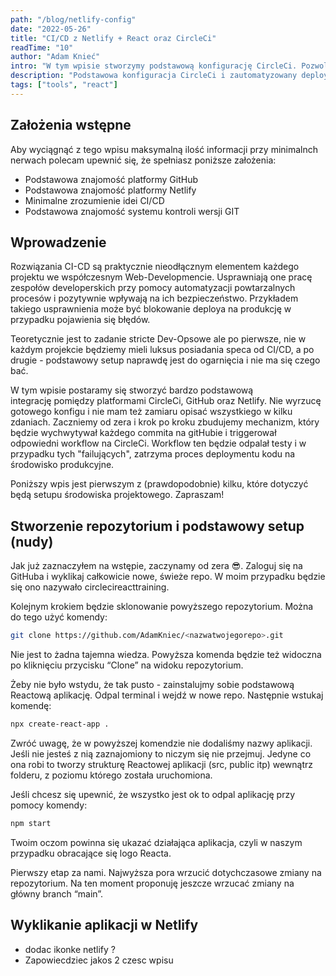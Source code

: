 ```yaml
---
path: "/blog/netlify-config"
date: "2022-05-26"
title: "CI/CD z Netlify + React oraz CircleCi"
readTime: "10"
author: "Adam Knieć"
intro: "W tym wpisie stworzymy podstawową konfigurację CircleCi. Pozwoli to na zautomatyzowanie i zabezpieczenie deploymentu aplikacji"
description: "Podstawowa konfiguracja CircleCi i zautomatyzowany deployment"
tags: ["tools", "react"]
---
```


## Założenia wstępne

Aby wyciągnąć z tego wpisu maksymalną ilość informacji przy minimalnch nerwach polecam upewnić się, że spełniasz poniższe założenia:

- Podstawowa znajomość platformy GitHub
- Podstawowa znajomość platformy Netlify
- Minimalne zrozumienie idei CI/CD
- Podstawowa znajomość systemu kontroli wersji GIT

## Wprowadzenie

Rozwiązania CI-CD są praktycznie nieodłącznym elementem każdego projektu we współczesnym Web-Developmencie. Usprawniają one pracę zespołów developerskich przy pomocy automatyzacji powtarzalnych procesów i pozytywnie wpływają na ich bezpieczeństwo. Przykładem takiego usprawnienia może być blokowanie deploya na produkcję w przypadku pojawienia się błędów.

Teoretycznie jest to zadanie stricte Dev-Opsowe ale po pierwsze, nie w każdym projekcie będziemy mieli luksus posiadania speca od CI/CD, a po drugie - podstawowy setup naprawdę jest do ogarnięcia i nie ma się czego bać.

W tym wpisie postaramy się stworzyć bardzo podstawową integrację pomiędzy platformami CircleCi, GitHub oraz Netlify. Nie wyrzucę gotowego konfigu i nie mam też zamiaru opisać wszystkiego w kilku zdaniach. Zaczniemy od zera i krok po kroku zbudujemy mechanizm, który będzie wychwytywał każdego commita na gitHubie i triggerował odpowiedni workflow na CircleCi. Workflow ten będzie odpalał testy i w przypadku tych "failujących", zatrzyma proces deploymentu kodu na środowisko produkcyjne.

Poniższy wpis jest pierwszym z (prawdopodobnie) kilku, które dotyczyć będą setupu środowiska projektowego. Zapraszam!

## Stworzenie repozytorium i podstawowy setup (nudy)

Jak już zaznaczyłem na wstępie, zaczynamy od zera 😎. Zaloguj się na GitHuba i wyklikaj całkowicie nowe, świeże repo. W moim przypadku będzie się ono nazywało circlecireacttraining.

Kolejnym krokiem będzie sklonowanie powyższego repozytorium. Można do tego użyć komendy:

```bash
git clone https://github.com/AdamKniec/<nazwatwojegorepo>.git
```

Nie jest to żadna tajemna wiedza. Powyższa komenda będzie też widoczna po kliknięciu przycisku “Clone” na widoku repozytorium.

Żeby nie było wstydu, że tak pusto - zainstalujmy sobie podstawową Reactową aplikację. Odpal terminal i wejdź w nowe repo. Następnie wstukaj komendę:

```bash
npx create-react-app .
```
Zwróć uwagę, że w powyższej komendzie nie dodaliśmy nazwy aplikacji. Jeśli nie jesteś z nią zaznajomiony to niczym się nie przejmuj. Jedyne co ona robi to tworzy strukturę Reactowej aplikacji (src, public itp) wewnątrz folderu, z poziomu którego została uruchomiona.

Jeśli chcesz się upewnić, że wszystko jest ok to odpal aplikację przy pomocy komendy:

```bash
npm start
```

Twoim oczom powinna się ukazać działająca aplikacja, czyli w naszym przypadku obracające się logo Reacta.

Pierwszy etap za nami. Najwyższa pora wrzucić dotychczasowe zmiany na repozytorium. Na ten moment proponuję jeszcze wrzucać zmiany na główny branch “main”.

## Wyklikanie aplikacji w Netlify

- dodac ikonke netlify ?
- Zapowiecdziec jakos 2 czesc wpisu
